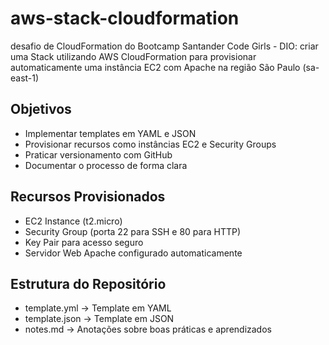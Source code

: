 # aws-stack-cloudformation
desafio de CloudFormation do Bootcamp Santander Code Girls - DIO: criar uma Stack utilizando AWS CloudFormation para provisionar automaticamente uma instância EC2 com Apache na região São Paulo (sa-east-1)

## Objetivos
- Implementar templates em YAML e JSON
- Provisionar recursos como instâncias EC2 e Security Groups
- Praticar versionamento com GitHub
- Documentar o processo de forma clara

## Recursos Provisionados
- EC2 Instance (t2.micro)
- Security Group (porta 22 para SSH e 80 para HTTP)
- Key Pair para acesso seguro
- Servidor Web Apache configurado automaticamente

## Estrutura do Repositório
- template.yml → Template em YAML
- template.json → Template em JSON
- notes.md → Anotações sobre boas práticas e aprendizados

